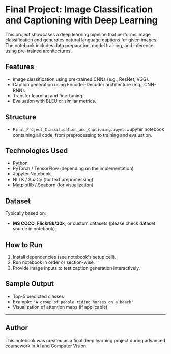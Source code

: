 # Final Project: Image Classification and Captioning with Deep Learning

This project showcases a deep learning pipeline that performs image classification and generates natural language captions for given images. The notebook includes data preparation, model training, and inference using pre-trained architectures.

##  Features
- Image classification using pre-trained CNNs (e.g., ResNet, VGG).
- Caption generation using Encoder-Decoder architecture (e.g., CNN-RNN).
- Transfer learning and fine-tuning.
- Evaluation with BLEU or similar metrics.

##  Structure
- `Final_Project_Classification_and_Captioning.ipynb`: Jupyter notebook containing all code, from preprocessing to training and evaluation.

##  Technologies Used
- Python
- PyTorch / TensorFlow (depending on the implementation)
- Jupyter Notebook
- NLTK / SpaCy (for text preprocessing)
- Matplotlib / Seaborn (for visualization)

##  Dataset
Typically based on:
- **MS COCO**, **Flickr8k/30k**, or custom datasets (please check dataset source in notebook).

##  How to Run
1. Install dependencies (see notebook's setup cell).
2. Run notebook in order or section-wise.
3. Provide image inputs to test caption generation interactively.

##  Sample Output
- Top-5 predicted classes
- Example: `"A group of people riding horses on a beach"`
- Visualization of attention maps (if applicable)

---

##  Author
This notebook was created as a final deep learning project during advanced coursework in AI and Computer Vision.

